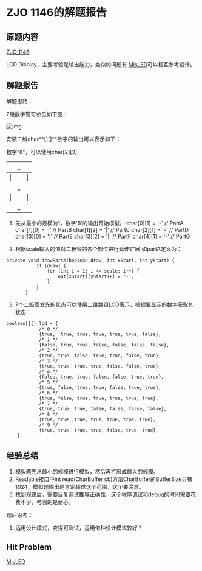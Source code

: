 # ZJO 1146的解题报告

## 原题内容

[ZJO_1146](https://zoj.pintia.cn/problem-sets/91827364500/problems/91827364645)

LCD Display，主要考验是输出能力，类似的问题有
[MisLED](https://zoj.pintia.cn/problem-sets/91827364500/problems/91827365693)可以相互参考设计。

## 解题报告
解题思路：

7段数字管可参见如下图：

![img](https://images.ptausercontent.com/0000%2F2194%2Fp1.gif)

安装二维char**[][]**数字的输出可以表示如下：

数字“8"，可以使用char[2][3]

|      | _    |      |
| ---- | ---- | ---- |
| \|   |      | \|   |
|      | _    |      |
| \|   |      | \|   |
|      | _    |      |



1. 先从最小的规模为1，数字'8'的输出开始模拟。
char[0][1] = '-'  // PartA
char[1][0] = '|'  // PartB
char[1][2] = '|'  // PartC
char[2][1] = '-'  // PartD
char[3][0] = '|'  // PartE
char[3][2] = '|'  // PartF
char[4][1] = '-'  // PartG
  
2. 根据scale输入的值对二极管的各个部位进行延伸扩展
如partA定义为：
```
private void drawPartA(boolean draw, int xStart, int yStart) {
           if (draw) {
               for (int i = 1; i <= scale; i++) {
                   out[xStart][yStart++] = '-';
               }
           }
       }
```
 
3. 7个二极管发光的状态可以使用二维数组LCD表示，根据要显示的数字获取其状态：
```
boolean[][] lcd = {
            /* 0 */
            {true,  true, true, true, true, true, false},
            /* 1 */
            {false, true, true, false, false, false, false},
            /* 2 */
            {true, true, false, true, true, false, true},
            /* 3 */
            {true, true, true, true, false, false, true},
            /* 4 */
            {false, true, true, false, false, true, true},
            /* 5 */
            {true, false, true, true, false, true, true},
            /* 6 */
            {true, false, true, true, true, true, true},
            /* 7 */
            {true, true, true, false, false, false, false},
            /* 8 */
            {true, true, true, true, true, true, true},
            /* 9 */
            {true, true, true, true, false, true, true}
    }
```

## 经验总结
1. 模拟题先从最小的规模进行模拟，然后再扩展成最大的规模。
2. Readable接口中int read(CharBuffer cb)方法CharBuffer的BufferSize只有1024，模拟题输出是肯定超过这个范围，这个要注意。
3. 找到规律后，需要反复调试推导正确性，这个程序调试和debug的时间需要花费不少，考验的是耐心。

题后思考：
1. 运用设计模式，变得可测试，运用何种设计模式较好？

## Hit Problem
[MisLED](https://zoj.pintia.cn/problem-sets/91827364500/problems/91827365693)
